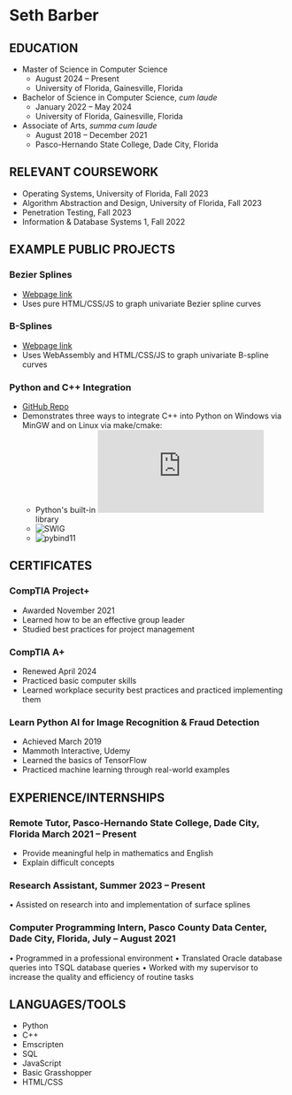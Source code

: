# Seth Barber
## EDUCATION
* Master of Science in Computer Science
  * August 2024 – Present
  * University of Florida, Gainesville, Florida
* Bachelor of Science in Computer Science, *cum laude*
  * January 2022 – May 2024
  * University of Florida, Gainesville, Florida
* Associate of Arts, *summa cum laude*
  * August 2018 – December 2021
  * Pasco-Hernando State College, Dade City, Florida

## RELEVANT COURSEWORK
* Operating Systems, University of Florida, Fall 2023
* Algorithm Abstraction and Design, University of Florida, Fall 2023
* Penetration Testing, Fall 2023
* Information & Database Systems 1, Fall 2022

## EXAMPLE PUBLIC PROJECTS

### Bezier Splines
* <a href="https://gatorsethbarber.github.io/pages/bezier">Webpage link</a>
* Uses pure HTML/CSS/JS to graph univariate Bezier spline curves

### B-Splines
* <a href="https://gatorsethbarber.github.io/pages/bSpline.html">Webpage link</a>
* Uses WebAssembly and HTML/CSS/JS to graph univariate B-spline curves

### Python and C++ Integration
* <a href="https://github.com/GatorSethBarber/PythonCPPExample">GitHub Repo</a>
* Demonstrates three ways to integrate C++ into Python on Windows via MinGW and on Linux via make/cmake:
  * Python's built-in ![`ctypes`](https://docs.python.org/3/library/ctypes.html) library
  * ![SWIG](https://www.swig.org/)
  * ![pybind11](https://github.com/pybind/pybind11)

## CERTIFICATES

### CompTIA Project+
* Awarded November 2021
* Learned how to be an effective group leader
* Studied best practices for project management

### CompTIA A+
* Renewed April 2024
* Practiced basic computer skills
* Learned workplace security best practices and practiced implementing them

### Learn Python AI for Image Recognition & Fraud Detection
* Achieved March 2019
* Mammoth Interactive, Udemy
* Learned the basics of TensorFlow
* Practiced machine learning through real-world examples

## EXPERIENCE/INTERNSHIPS
### Remote Tutor, Pasco-Hernando State College, Dade City, Florida	March 2021 – Present
* Provide meaningful help in mathematics and English
* Explain difficult concepts
### Research Assistant, Summer 2023 – Present
•	Assisted on research into and implementation of surface splines
### Computer Programming Intern, Pasco County Data Center, Dade City, Florida, July – August 2021
•	Programmed in a professional environment
•	Translated Oracle database queries into TSQL database queries
•	Worked with my supervisor to increase the quality and efficiency of routine tasks

## LANGUAGES/TOOLS
* Python
* C++
* Emscripten
* SQL	
* JavaScript
* Basic Grasshopper
* HTML/CSS
